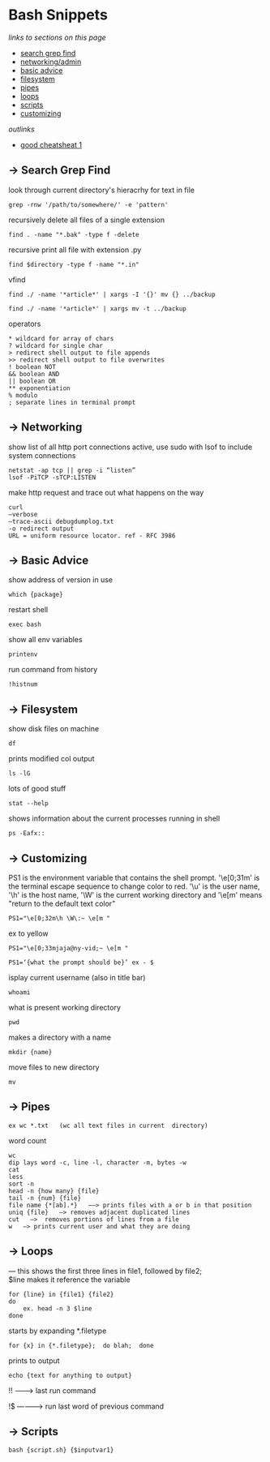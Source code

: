 # Bash Snippets

*links to sections on this page*

- [search grep find](#searchgrepfind)
- [networking/admin](#networking)
- [basic advice](#basicadvice)
- [filesystem](#filesystem)
- [pipes](#pipes)
- [loops](#loops)
- [scripts](#scripts)
- [customizing](#customizing)

*outlinks*

- [good cheatsheat 1](#https://github.com/LeCoupa/awesome-cheatsheets/blob/master/languages/bash.sh)
## -> Search Grep Find

look through current directory's hieracrhy for text in file

	grep -rnw '/path/to/somewhere/' -e 'pattern'

recursively delete all files of a single extension

	find . -name "*.bak" -type f -delete

recursive print all file with extension .py

	find $directory -type f -name "*.in"
vfind 
	
	find ./ -name '*article*' | xargs -I '{}' mv {} ../backup

	find ./ -name '*article*' | xargs mv -t ../backup

operators

	* wildcard for array of chars
	? wildcard for single char
	> redirect shell output to file appends
	>> redirect shell output to file overwrites
	! boolean NOT 
	&& boolean AND 
	|| boolean OR
	** exponentiation
	% modulo
	; separate lines in terminal prompt

## -> Networking

show list of all http port connections active, use sudo with lsof to include system connections

	netstat -ap tcp || grep -i “listen”
	lsof -PiTCP -sTCP:LISTEN

make http request and trace out what happens on the way

	curl 
	—verbose 
	—trace-ascii debugdumplog.txt   
	-o redirect output
	URL = uniform resource locator. ref - RFC 3986

## -> Basic Advice

show address of version in use

	which {package}

restart shell

	exec bash

show all env variables

	printenv

run command from history

	!histnum

## -> Filesystem

show disk files on machine

	df

prints modified col output

	ls -lG

lots of good stuff

	stat --help

shows information about the current processes running in shell

	ps -Eafx::

## -> Customizing

PS1 is the environment variable that contains the shell prompt. '\e[0;31m' is the terminal escape sequence to change color to red. '\u' is the user name, '\h' is the host name, '\W' is the current working directory and '\e[m' means "return to the default text color"

	PS1="\e[0;32m\h \W\:~ \e[m "  

ex to yellow

	PS1="\e[0;33mjaja@ny-vid;~ \e[m "

	PS1=‘{what the prompt should be}’ ex - $

isplay current username (also in title bar)

	whoami

what is present working directory

	pwd

makes a directory with a name

	mkdir {name}

move files to new directory

	mv

## -> Pipes

	ex wc *.txt   (wc all text files in current  directory)

word count

	wc
	dip lays word -c, line -l, character -m, bytes -w
	cat 
	less
	sort -n
	head -n {how many} {file}
	tail -n {num} {file}
	file name {*[ab].*}   ——> prints files with a or b in that position
	uniq {file}   —> removes adjacent duplicated lines
	cut   —>  removes portions of lines from a file
	w   —> prints current user and what they are doing

## -> Loops

— this shows the first three lines in file1, followed by file2;  
$line makes it reference the variable

	for {line} in {file1} {file2}
	do
		ex. head -n 3 $line
	done

starts by expanding *.filetype
	
	for {x} in {*.filetype};  do blah;  done

prints to output

	echo {text for anything to output}

!!   ———> last run command

!$  ————> run last word of previous command

## -> Scripts

	bash {script.sh} {$inputvar1}
